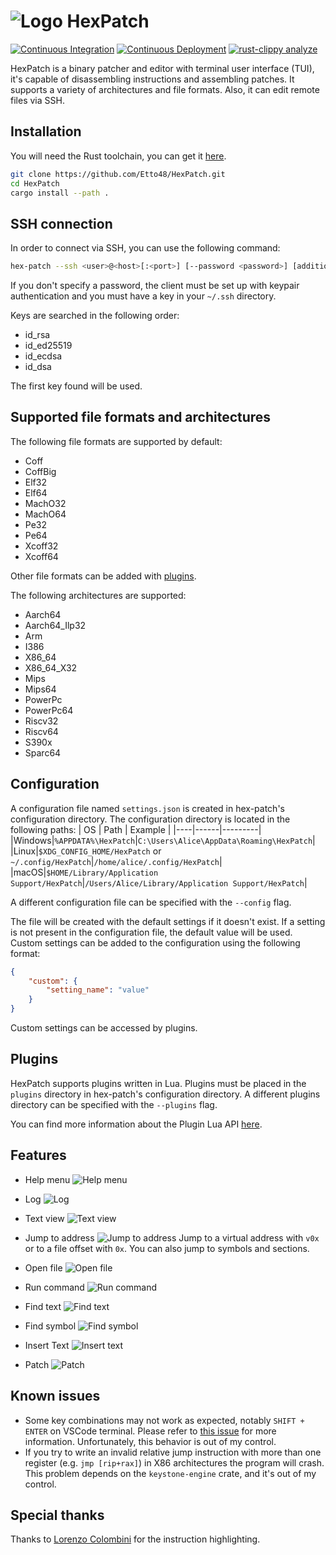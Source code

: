 # ![Logo](./assets/logo.svg) HexPatch

[![Continuous Integration](https://github.com/Etto48/HexPatch/actions/workflows/ci.yml/badge.svg)](https://github.com/Etto48/HexPatch/actions/workflows/ci.yml) [![Continuous Deployment](https://github.com/Etto48/HexPatch/actions/workflows/cd.yml/badge.svg)](https://github.com/Etto48/HexPatch/actions/workflows/cd.yml) [![rust-clippy analyze](https://github.com/Etto48/HexPatch/actions/workflows/rust-clippy.yml/badge.svg)](https://github.com/Etto48/HexPatch/actions/workflows/rust-clippy.yml)

HexPatch is a binary patcher and editor with terminal user interface (TUI), it's capable of disassembling instructions and assembling patches.
It supports a variety of architectures and file formats.
Also, it can edit remote files via SSH.

## Installation

You will need the Rust toolchain, you can get it [here](https://www.rust-lang.org/tools/install).

```bash
git clone https://github.com/Etto48/HexPatch.git
cd HexPatch
cargo install --path .
```

## SSH connection

In order to connect via SSH, you can use the following command:

```bash
hex-patch --ssh <user>@<host>[:<port>] [--password <password>] [additional arguments]
```

If you don't specify a password, the client must be set up with keypair authentication and you must have a key in your `~/.ssh` directory.

Keys are searched in the following order:

- id_rsa
- id_ed25519
- id_ecdsa
- id_dsa

The first key found will be used.

## Supported file formats and architectures

The following file formats are supported by default:

- Coff
- CoffBig
- Elf32
- Elf64
- MachO32
- MachO64
- Pe32
- Pe64
- Xcoff32
- Xcoff64

Other file formats can be added with [plugins](#plugins).

The following architectures are supported:

- Aarch64
- Aarch64_Ilp32
- Arm
- I386
- X86_64
- X86_64_X32
- Mips
- Mips64
- PowerPc
- PowerPc64
- Riscv32
- Riscv64
- S390x
- Sparc64

## Configuration

A configuration file named `settings.json` is created in hex-patch's configuration directory.
The configuration directory is located in the following paths:
| OS | Path | Example |
|----|------|---------|
|Windows|`%APPDATA%\HexPatch`|`C:\Users\Alice\AppData\Roaming\HexPatch`|
|Linux|`$XDG_CONFIG_HOME/HexPatch` or `~/.config/HexPatch`|`/home/alice/.config/HexPatch`|
|macOS|`$HOME/Library/Application Support/HexPatch`|`/Users/Alice/Library/Application Support/HexPatch`|

A different configuration file can be specified with the `--config` flag.

The file will be created with the default settings if it doesn't exist.
If a setting is not present in the configuration file, the default value will be used.
Custom settings can be added to the configuration using the following format:

```json
{
    "custom": {
        "setting_name": "value"
    }
}
```

Custom settings can be accessed by plugins.

## Plugins

HexPatch supports plugins written in Lua.
Plugins must be placed in the `plugins` directory in hex-patch's configuration directory.
A different plugins directory can be specified with the `--plugins` flag.

You can find more information about the Plugin Lua API [here](./PLUGIN_API.md).

## Features

- Help menu
    ![Help menu](./assets/help.png)

- Log
    ![Log](./assets/log.png)

- Text view
    ![Text view](./assets/text_view.png)

- Jump to address
    ![Jump to address](./assets/jump.png)
    Jump to a virtual address with `v0x` or to a file offset with `0x`. You can also jump to symbols and sections.

- Open file
    ![Open file](./assets/open.png)

- Run command
    ![Run command](./assets/run.png)

- Find text
    ![Find text](./assets/find_text.png)

- Find symbol
    ![Find symbol](./assets/find_symbol.png)

- Insert Text
    ![Insert text](./assets/text.png)

- Patch
    ![Patch](./assets/patch.png)

## Known issues

- Some key combinations may not work as expected, notably `SHIFT + ENTER` on VSCode terminal. Please refer to [this issue](https://github.com/crossterm-rs/crossterm/issues/685) for more information. Unfortunately, this behavior is out of my control.
- If you try to write an invalid relative jump instruction with more than one register (e.g. `jmp [rip+rax]`) in X86 architectures the program will crash. This problem depends on the `keystone-engine` crate, and it's out of my control.

## Special thanks

Thanks to [Lorenzo Colombini](https://github.com/Lorenzinco) for the instruction highlighting.
